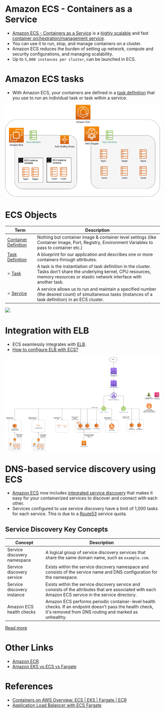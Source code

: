 # Amazon ECS - Containers as a Service
- [Amazon ECS - Containers as a Service](https://aws.amazon.com/ecs/) is a [highly scalable](../../../1_HLDDesignComponents/0_SystemGlossaries/Scalability/DBScalability.md) and fast [container orchestration/management service](../../../1_HLDDesignComponents/0_SystemGlossaries/Scalability/ContainerOrchestrationService.md).
- You can use it to run, stop, and manage containers on a cluster.
- Amazon ECS reduces the burden of setting up network, compute and security configurations, and managing scalability. 
- Up to `5,000 instances per cluster`, can be launched in ECS.

# Amazon ECS tasks
- With Amazon ECS, your containers are defined in a [task definition](https://docs.aws.amazon.com/AmazonECS/latest/developerguide/task_definitions.html) that you use to run an individual task or task within a service.

![img.png](assests/ECS-Tasks.png)

# ECS Objects

| Term                                                                                                 | Description                                                                                                                                                                             |
|------------------------------------------------------------------------------------------------------|-----------------------------------------------------------------------------------------------------------------------------------------------------------------------------------------|
| [Container Definition](https://docs.aws.amazon.com/AmazonECS/latest/APIReference/API_ContainerDefinition.html)                                                                                 | Nothing but container image & container level settings (like Container Image, Port, Registry, Environment Variables to pass to container etc.)                                          |
| [Task Definition](https://docs.aws.amazon.com/AmazonECS/latest/developerguide/task_definitions.html) | A blueprint for our application and describes one or more containers through attributes.                                                                                                |
| :star: [Task](https://docs.aws.amazon.com/AmazonECS/latest/developerguide/task_definitions.html)     | A task is the instantiation of task definition in the cluster. Tasks don't share the underlying kernel, CPU resources, memory resources or elastic network interface with another task. |
| :star: [Service](https://docs.aws.amazon.com/AmazonECS/latest/developerguide/ecs_services.html)      | A service allows us to run and maintain a specified number (the desired count) of simultaneous tasks (instances of a task definition) in an ECS cluster.                                |

![](https://miro.medium.com/max/1400/0*ima_OYQ74yCg_cSN)

# Integration with ELB
- ECS seamlessly integrates with [ELB](../../1_NetworkingAndContentDelivery/ElasticLoadBalancer/Readme.md).
- [How to configure ELB with ECS?](https://docs.aws.amazon.com/AmazonECS/latest/userguide/create-load-balancer.html)

![img.png](../../1_NetworkingAndContentDelivery/ElasticLoadBalancer/assests/AWS_Elastic_Load_Balancer.png)

# DNS-based service discovery using ECS
- [Amazon ECS]() now includes [integrated service discovery](https://docs.aws.amazon.com/AmazonECS/latest/developerguide/service-discovery.html) that makes it easy for your containerized services to discover and connect with each other.
- Services configured to use service discovery have a limit of 1,000 tasks for each service. This is due to a [Route53](../../1_NetworkingAndContentDelivery/AmazonRoute53.md) service quota.

## Service Discovery Key Concepts

| Concept                       | Description                                                                                                                                                      |
|-------------------------------|------------------------------------------------------------------------------------------------------------------------------------------------------------------|
| Service discovery namespace   | A logical group of service discovery services that share the same domain name, such as `example.com`.                                                            |
| Service discovery service     | Exists within the service discovery namespace and consists of the service name and DNS configuration for the namespace.                                          |
| Service discovery instance    | Exists within the service discovery service and consists of the attributes that are associated with each Amazon ECS service in the service directory.            |
| Amazon ECS health checks      | Amazon ECS performs periodic container-level health checks. If an endpoint doesn't pass the health check, it's removed from DNS routing and marked as unhealthy. |

[Read more](https://docs.aws.amazon.com/AmazonECS/latest/developerguide/service-discovery.html)

# Other Links
- [Amazon ECR](AmazonECR.md)
- [Amazon EKS vs ECS vs Fargate](../EKSvsECSvsFargate.md)

# References
- [Containers on AWS Overview: ECS | EKS | Fargate | ECR](https://www.youtube.com/watch?v=AYAh6YDXuho)
- [Application Load Balancer with ECS Fargate](https://stackoverflow.com/questions/64409699/application-load-balancer-with-ecs-fargate)